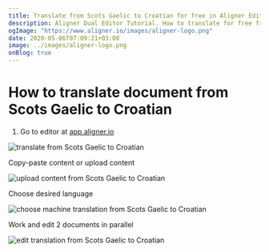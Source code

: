 ```yaml
---
title: Translate from Scots Gaelic to Croatian for free in Aligner Editor
description: Aligner Dual Editor Tutorial. How to translate for free from Scots Gaelic to Croatian. Aligner is multilingual document management platform. 
ogImage: "https://www.aligner.io/images/aligner-logo.png"
date: 2020-05-06T07:09:21+03:00
image: ../images/aligner-logo.png
onBlog: true
---
```


# How to translate document from Scots Gaelic to Croatian

1. Go to editor at [app.aligner.io](https://app.aligner.io "Aligner App web page")

![translate from Scots Gaelic to Croatian](../aligner-blank-editor.png "translate from Scots Gaelic to Croatian")

Copy-paste content or upload content

![upload content from Scots Gaelic to Croatian](../aligner-uploaded-document.png "upload content from Scots Gaelic to Croatian")

Choose desired language

![choose machine translation from Scots Gaelic to Croatian](../aligner-language-dropdown.png "choose machine translation from Scots Gaelic to Croatian")

Work and edit 2 documents in parallel

![edit translation from Scots Gaelic to Croatian](../aligner-double-sitded-editor.png "edit translation from Scots Gaelic to Croatian")

